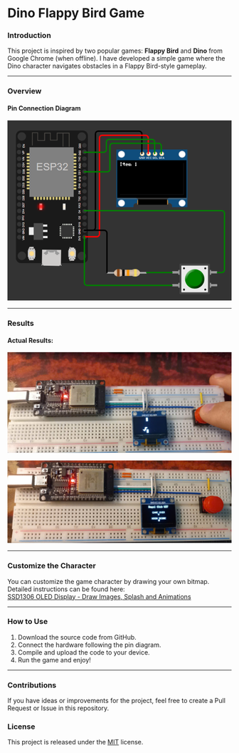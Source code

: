 # Dino Flappy Bird Game  

### Introduction  
This project is inspired by two popular games: **Flappy Bird** and **Dino** from Google Chrome (when offline). I have developed a simple game where the Dino character navigates obstacles in a Flappy Bird-style gameplay.  

---

### Overview  
#### Pin Connection Diagram  
<p align="center">  
  <img src="3.png" alt="Pin Connection Diagram" width="600"/>  
</p>  

---

### Results  
#### Actual Results:  
<p align="center">  
  <img src="1.jpg" alt="Result 1" width="600"/>  
</p>  
<p align="center">  
  <img src="2.jpg" alt="Result 2" width="600"/>  
</p>  

---

### Customize the Character  
You can customize the game character by drawing your own bitmap. Detailed instructions can be found here:  
[SSD1306 OLED Display - Draw Images, Splash and Animations](https://mischianti.org/ssd1306-oled-display-draw-images-splash-and-animations-2/)  

---

### How to Use  
1. Download the source code from GitHub.  
2. Connect the hardware following the pin diagram.  
3. Compile and upload the code to your device.  
4. Run the game and enjoy!  

---

### Contributions  
If you have ideas or improvements for the project, feel free to create a Pull Request or Issue in this repository.  

### License  
This project is released under the [MIT](LICENSE) license.  
